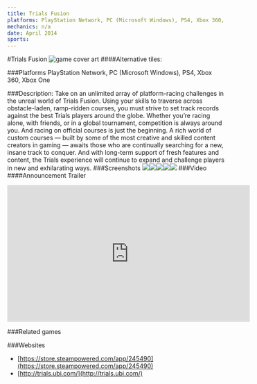 ```yaml
---
title: Trials Fusion
platforms: PlayStation Network, PC (Microsoft Windows), PS4, Xbox 360, Xbox One
mechanics: n/a
date: April 2014
sports: 
---
```

#Trials Fusion
![game cover art](//images.igdb.com/igdb/image/upload/t_cover_big/feub5xjec67ekvofwnmy.jpg "Logo Title Text 1")
####Alternative tiles:

###Platforms
PlayStation Network, PC (Microsoft Windows), PS4, Xbox 360, Xbox One

###Description:
Take on an unlimited array of platform-racing challenges in the unreal world of Trials Fusion. Using your skills to traverse across obstacle-laden, ramp-ridden courses, you must strive to set track records against the best Trials players around the globe. Whether you’re racing alone, with friends, or in a global tournament, competition is always around you. And racing on official courses is just the beginning. A rich world of custom courses — built by some of the most creative and skilled content creators in gaming — awaits those who are continually searching for a new, insane track to conquer. And with long-term support of fresh features and content, the Trials experience will continue to expand and challenge players in new and exhilarating ways.
###Screenshots
<a target="_blank" rel="noopener noreferrer" href="//images.igdb.com/igdb/image/upload/t_cover_big/loemlqtajg5dohntflvy.jpg"><img src="//images.igdb.com/igdb/image/upload/t_thumb/loemlqtajg5dohntflvy.jpg"/></a><a target="_blank" rel="noopener noreferrer" href="//images.igdb.com/igdb/image/upload/t_cover_big/f7nbsgke1dy7kunj4fc9.jpg"><img src="//images.igdb.com/igdb/image/upload/t_thumb/f7nbsgke1dy7kunj4fc9.jpg"/></a><a target="_blank" rel="noopener noreferrer" href="//images.igdb.com/igdb/image/upload/t_cover_big/qsponspjy9uoafldidww.jpg"><img src="//images.igdb.com/igdb/image/upload/t_thumb/qsponspjy9uoafldidww.jpg"/></a><a target="_blank" rel="noopener noreferrer" href="//images.igdb.com/igdb/image/upload/t_cover_big/rs1puitdzpptuttmt73v.jpg"><img src="//images.igdb.com/igdb/image/upload/t_thumb/rs1puitdzpptuttmt73v.jpg"/></a><a target="_blank" rel="noopener noreferrer" href="//images.igdb.com/igdb/image/upload/t_cover_big/ahv2glhylmbmnl68skp3.jpg"><img src="//images.igdb.com/igdb/image/upload/t_thumb/ahv2glhylmbmnl68skp3.jpg"/></a>
###Video
####Announcement Trailer

<iframe width="560" height="315" src="https://www.youtube.com/embed/Ywn2wlXWd5M" frameborder="0" allowfullscreen></iframe>

###Related games

###Websites
* [https://store.steampowered.com/app/245490](https://store.steampowered.com/app/245490)
* [http://trials.ubi.com/](http://trials.ubi.com/)
